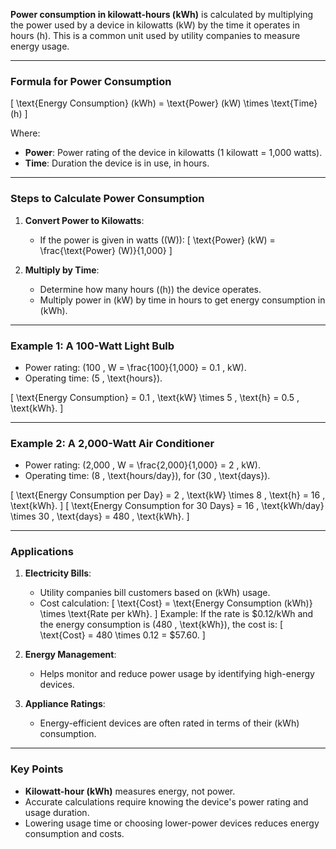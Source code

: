 **Power consumption in kilowatt-hours (kWh)** is calculated by multiplying the power used by a device in kilowatts (kW) by the time it operates in hours (h). This is a common unit used by utility companies to measure energy usage.

---

### **Formula for Power Consumption**
\[
\text{Energy Consumption} (kWh) = \text{Power} (kW) \times \text{Time} (h)
\]

Where:
- **Power**: Power rating of the device in kilowatts (1 kilowatt = 1,000 watts).
- **Time**: Duration the device is in use, in hours.

---

### **Steps to Calculate Power Consumption**
1. **Convert Power to Kilowatts**:
   - If the power is given in watts (\(W\)):
     \[
     \text{Power} (kW) = \frac{\text{Power} (W)}{1,000}
     \]

2. **Multiply by Time**:
   - Determine how many hours (\(h\)) the device operates.
   - Multiply power in \(kW\) by time in hours to get energy consumption in \(kWh\).

---

### **Example 1: A 100-Watt Light Bulb**
- Power rating: \(100 \, W = \frac{100}{1,000} = 0.1 \, kW\).
- Operating time: \(5 \, \text{hours}\).

\[
\text{Energy Consumption} = 0.1 \, \text{kW} \times 5 \, \text{h} = 0.5 \, \text{kWh}.
\]

---

### **Example 2: A 2,000-Watt Air Conditioner**
- Power rating: \(2,000 \, W = \frac{2,000}{1,000} = 2 \, kW\).
- Operating time: \(8 \, \text{hours/day}\), for \(30 \, \text{days}\).

\[
\text{Energy Consumption per Day} = 2 \, \text{kW} \times 8 \, \text{h} = 16 \, \text{kWh}.
\]
\[
\text{Energy Consumption for 30 Days} = 16 \, \text{kWh/day} \times 30 \, \text{days} = 480 \, \text{kWh}.
\]

---

### **Applications**
1. **Electricity Bills**:
   - Utility companies bill customers based on \(kWh\) usage.
   - Cost calculation:
     \[
     \text{Cost} = \text{Energy Consumption (kWh)} \times \text{Rate per kWh}.
     \]
     Example: If the rate is $0.12/kWh and the energy consumption is \(480 \, \text{kWh}\), the cost is:
     \[
     \text{Cost} = 480 \times 0.12 = \$57.60.
     \]

2. **Energy Management**:
   - Helps monitor and reduce power usage by identifying high-energy devices.

3. **Appliance Ratings**:
   - Energy-efficient devices are often rated in terms of their \(kWh\) consumption.

---

### **Key Points**
- **Kilowatt-hour (kWh)** measures energy, not power.
- Accurate calculations require knowing the device's power rating and usage duration.
- Lowering usage time or choosing lower-power devices reduces energy consumption and costs.
